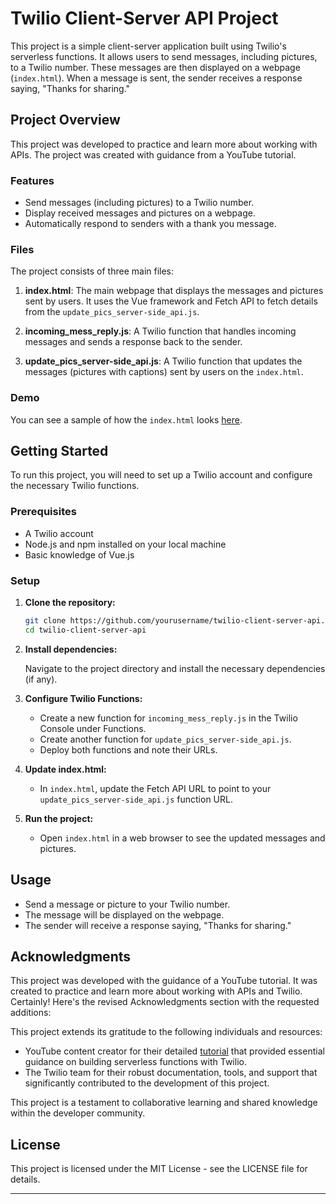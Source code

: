 # Twilio Client-Server API Project

This project is a simple client-server application built using Twilio's serverless functions. It allows users to send messages, including pictures, to a Twilio number. These messages are then displayed on a webpage (`index.html`). When a message is sent, the sender receives a response saying, "Thanks for sharing."

## Project Overview

This project was developed to practice and learn more about working with APIs. The project was created with guidance from a YouTube tutorial.

### Features

- Send messages (including pictures) to a Twilio number.
- Display received messages and pictures on a webpage.
- Automatically respond to senders with a thank you message.

### Files

The project consists of three main files:

1. **index.html**: The main webpage that displays the messages and pictures sent by users. It uses the Vue framework and Fetch API to fetch details from the `update_pics_server-side_api.js`.

2. **incoming_mess_reply.js**: A Twilio function that handles incoming messages and sends a response back to the sender.

3. **update_pics_server-side_api.js**: A Twilio function that updates the messages (pictures with captions) sent by users on the `index.html`.

### Demo

You can see a sample of how the `index.html` looks [here](https://api-demo-7438.twil.io/index.html).

## Getting Started

To run this project, you will need to set up a Twilio account and configure the necessary Twilio functions.

### Prerequisites

- A Twilio account
- Node.js and npm installed on your local machine
- Basic knowledge of Vue.js

### Setup

1. **Clone the repository:**

   ```bash
   git clone https://github.com/yourusername/twilio-client-server-api.git
   cd twilio-client-server-api
   ```

2. **Install dependencies:**

   Navigate to the project directory and install the necessary dependencies (if any).

3. **Configure Twilio Functions:**

   - Create a new function for `incoming_mess_reply.js` in the Twilio Console under Functions.
   - Create another function for `update_pics_server-side_api.js`.
   - Deploy both functions and note their URLs.

4. **Update index.html:**

   - In `index.html`, update the Fetch API URL to point to your `update_pics_server-side_api.js` function URL.

5. **Run the project:**

   - Open `index.html` in a web browser to see the updated messages and pictures.

## Usage

- Send a message or picture to your Twilio number.
- The message will be displayed on the webpage.
- The sender will receive a response saying, "Thanks for sharing."

## Acknowledgments

This project was developed with the guidance of a YouTube tutorial. It was created to practice and learn more about working with APIs and Twilio.
Certainly! Here's the revised Acknowledgments section with the requested additions:

This project extends its gratitude to the following individuals and resources:

- YouTube content creator for their detailed [tutorial](https://youtu.be/WXsD0ZgxjRw?si=76WCd6kmxRVmi_jA) that provided essential guidance on building serverless functions with Twilio.
- The Twilio team for their robust documentation, tools, and support that significantly contributed to the development of this project.

This project is a testament to collaborative learning and shared knowledge within the developer community.

## License

This project is licensed under the MIT License - see the LICENSE file for details.

---
